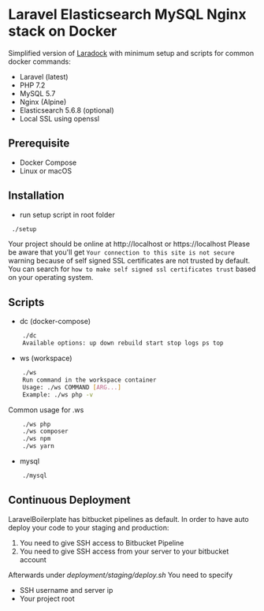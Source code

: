 # Laravel Elasticsearch MySQL Nginx stack on Docker

Simplified version of [Laradock](https://github.com/laradock/laradock) with minimum setup and scripts for common docker commands:

* Laravel (latest)
* PHP 7.2
* MySQL 5.7
* Nginx (Alpine)
* Elasticsearch 5.6.8 (optional)
* Local SSL using openssl

## Prerequisite
* Docker Compose
* Linux or macOS

## Installation


* run setup script in root folder

```bash
 ./setup
```

Your project should be online at http://localhost or https://localhost
Please be aware that you'll get `Your connection to this site is not secure` warning because of self signed SSL certificates are not trusted by default. You can search for `how to make self signed ssl certificates trust` based on your operating system.

## Scripts

* dc (docker-compose)
```bash
    ./dc 
    Available options: up down rebuild start stop logs ps top
```
* ws (workspace)
```bash
    ./ws
    Run command in the workspace container
    Usage: ./ws COMMAND [ARG...]
    Example: ./ws php -v
```
Common usage for .ws

```bash
    ./ws php
    ./ws composer
    ./ws npm
    ./ws yarn
```
* mysql
```bash
    ./mysql  
```

## Continuous Deployment

LaravelBoilerplate has bitbucket pipelines as default. In order to have auto deploy your code to your staging and production:
1) You need to give SSH access to Bitbucket Pipeline
2) You need to give SSH access from your server to your bitbucket account

Afterwards under *deployment/staging/deploy.sh* You need to specify
* SSH username and server ip
* Your project root
